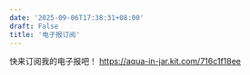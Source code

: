```yaml
---
date: '2025-09-06T17:38:31+08:00'
draft: False
title: '电子报订阅'
---
```


快来订阅我的电子报吧！
https://aqua-in-jar.kit.com/716c1f18ee